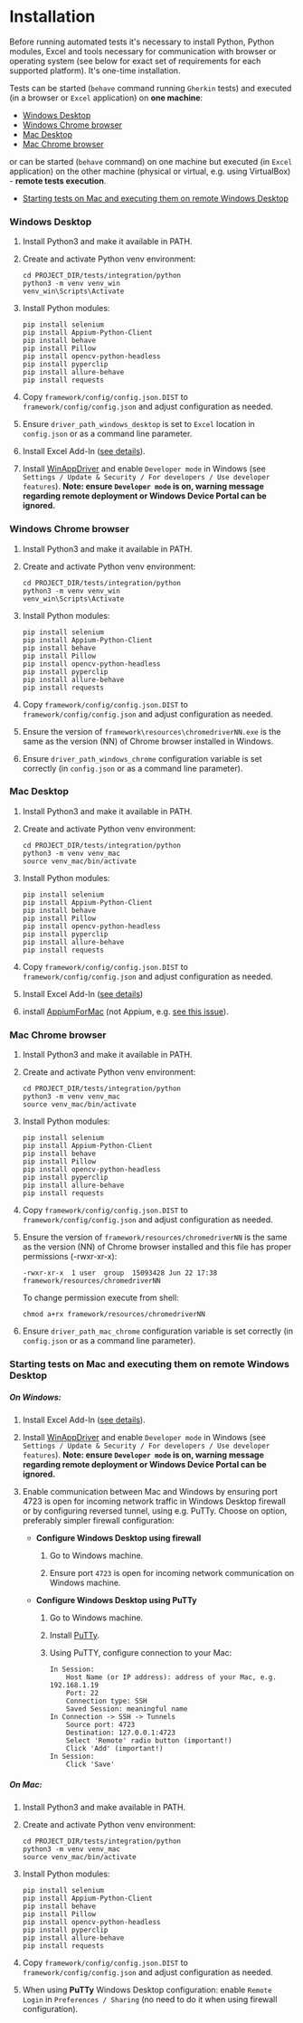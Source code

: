# Installation

Before running automated tests it's necessary to install Python, Python modules, Excel and tools necessary for
communication with browser or operating system (see below for exact set of requirements for each supported platform).
It's one-time installation.

Tests can be started (`behave` command running `Gherkin` tests) and executed (in a browser or `Excel` application)
on **one machine**: 

- [Windows Desktop](#windows_desktop)
- [Windows Chrome browser](#windows_chrome_browser)
- [Mac Desktop](#mac_desktop)
- [Mac Chrome browser](#mac_chrome_browser)

or can be started (`behave` command) on one machine but executed (in `Excel` application) on the other machine (physical
or virtual, e.g. using VirtualBox) - **remote tests execution**.

- [Starting tests on Mac and executing them on remote Windows Desktop](#start_on_mac_execute_on_windows)

<a name="windows_desktop"></a>
### Windows Desktop

1. Install Python3 and make it available in PATH.

1. Create and activate Python venv environment:

    ```console
    cd PROJECT_DIR/tests/integration/python
    python3 -m venv venv_win
    venv_win\Scripts\Activate
    ```
    
1. Install Python modules:
    
    ```console
    pip install selenium
    pip install Appium-Python-Client
    pip install behave
    pip install Pillow
    pip install opencv-python-headless
    pip install pyperclip
    pip install allure-behave
    pip install requests
    ```

1. Copy `framework/config/config.json.DIST` to `framework/config/config.json` and adjust configuration as needed.

1. Ensure `driver_path_windows_desktop` is set to `Excel` location in `config.json` or as a command
line parameter.

1. Install Excel Add-In
([see details](https://www2.microstrategy.com/producthelp/Current/Office/en-us/Content/install_manually.htm)).

1. Install [WinAppDriver](https://github.com/Microsoft/WinAppDriver/releases) and enable `Developer mode` in Windows 
(see `Settings / Update & Security / For developers / Use developer features`). **Note: ensure `Developer mode` is
on, warning message regarding remote deployment or Windows Device Portal can be ignored.**

<a name="windows_chrome_browser"></a>
### Windows Chrome browser

1. Install Python3 and make it available in PATH.

1. Create and activate Python venv environment:

    ```console
    cd PROJECT_DIR/tests/integration/python
    python3 -m venv venv_win
    venv_win\Scripts\Activate
    ```
    
1. Install Python modules:
    
    ```console
    pip install selenium
    pip install Appium-Python-Client
    pip install behave
    pip install Pillow
    pip install opencv-python-headless
    pip install pyperclip
    pip install allure-behave
    pip install requests
    ```

1. Copy `framework/config/config.json.DIST` to `framework/config/config.json` and adjust configuration as needed.

1. Ensure the version of `framework\resources\chromedriverNN.exe` is the same as the version (NN) of Chrome browser
installed in Windows.

1. Ensure `driver_path_windows_chrome` configuration variable is set correctly (in `config.json` or as a command
line parameter).

<a name="mac_desktop"></a>
### Mac Desktop

1. Install Python3 and make it available in PATH.

1. Create and activate Python venv environment:

    ```console
    cd PROJECT_DIR/tests/integration/python
    python3 -m venv venv_mac
    source venv_mac/bin/activate
    ```

1. Install Python modules:

    ```console
    pip install selenium
    pip install Appium-Python-Client
    pip install behave
    pip install Pillow
    pip install opencv-python-headless
    pip install pyperclip
    pip install allure-behave
    pip install requests
    ```

1. Copy `framework/config/config.json.DIST` to `framework/config/config.json` and adjust configuration as needed.

1. Install Excel Add-In ([see details](https://microstrategy.atlassian.net/wiki/spaces/TECCLIENTS/pages/818920406/Guideline+-+How+to+create+a+new+environment+for+automation+and+manual+testing
))

1. install [AppiumForMac](https://github.com/appium/appium-for-mac/releases) (not Appium, e.g.
[see this issue](https://github.com/appium/appium-for-mac/issues/82)).

<a name="mac_chrome_browser"></a>
### Mac Chrome browser

1. Install Python3 and make it available in PATH.

1. Create and activate Python venv environment:

    ```console
    cd PROJECT_DIR/tests/integration/python
    python3 -m venv venv_mac
    source venv_mac/bin/activate
    ```

1. Install Python modules:

    ```console
    pip install selenium
    pip install Appium-Python-Client
    pip install behave
    pip install Pillow
    pip install opencv-python-headless
    pip install pyperclip
    pip install allure-behave
    pip install requests
    ```

1. Copy `framework/config/config.json.DIST` to `framework/config/config.json` and adjust configuration as needed.

1. Ensure the version of `framework/resources/chromedriverNN` is the same as the version (NN) of Chrome browser
installed and this file has proper permissions (-rwxr-xr-x):

    ```console
    -rwxr-xr-x  1 user  group  15093428 Jun 22 17:38 framework/resources/chromedriverNN
    ```
    
    To change permission execute from shell:
    
    ```console
    chmod a+rx framework/resources/chromedriverNN
    ```

1. Ensure `driver_path_mac_chrome` configuration variable is set correctly (in `config.json` or as a command
line parameter).

<a name="start_on_mac_execute_on_windows"></a>
### Starting tests on Mac and executing them on remote Windows Desktop

##### On Windows:

1. Install Excel Add-In
([see details](https://www2.microstrategy.com/producthelp/Current/Office/en-us/Content/install_manually.htm)).

1. Install [WinAppDriver](https://github.com/Microsoft/WinAppDriver/releases) and enable `Developer mode` in Windows 
(see `Settings / Update & Security / For developers / Use developer features`). **Note: ensure `Developer mode` is
on, warning message regarding remote deployment or Windows Device Portal can be ignored.** 

1. Enable communication between Mac and Windows by ensuring port 4723 is open for incoming network traffic in
Windows Desktop firewall or by configuring reversed tunnel, using e.g. PuTTy. Choose on option, preferably
simpler firewall configuration:

    - **Configure Windows Desktop using firewall**

        1. Go to Windows machine.
        
        1. Ensure port `4723` is open for incoming network communication on Windows machine.

    - **Configure Windows Desktop using PuTTy**

        1. Go to Windows machine.
        
        1. Install [PuTTy](https://www.putty.org/).
        
        1. Using PuTTY, configure connection to your Mac:
            ```
            In Session:
                Host Name (or IP address): address of your Mac, e.g. 192.168.1.19
                Port: 22
                Connection type: SSH
                Saved Session: meaningful name
            In Connection -> SSH -> Tunnels
                Source port: 4723
                Destination: 127.0.0.1:4723
                Select 'Remote' radio button (important!)
                Click 'Add' (important!)
            In Session:
                Click 'Save'
            ```

##### On Mac:

1. Install Python3 and make available in PATH.

1. Create and activate Python venv environment:

    ```console
    cd PROJECT_DIR/tests/integration/python
    python3 -m venv venv_mac
    source venv_mac/bin/activate
    ```

1. Install Python modules:

    ```console
    pip install selenium
    pip install Appium-Python-Client
    pip install behave
    pip install Pillow
    pip install opencv-python-headless
    pip install pyperclip
    pip install allure-behave
    pip install requests
    ```

1. Copy `framework/config/config.json.DIST` to `framework/config/config.json` and adjust configuration as needed.

1. When using **PuTTy** Windows Desktop configuration: enable `Remote Login` in `Preferences / Sharing` (no need to
do it when using firewall configuration).
